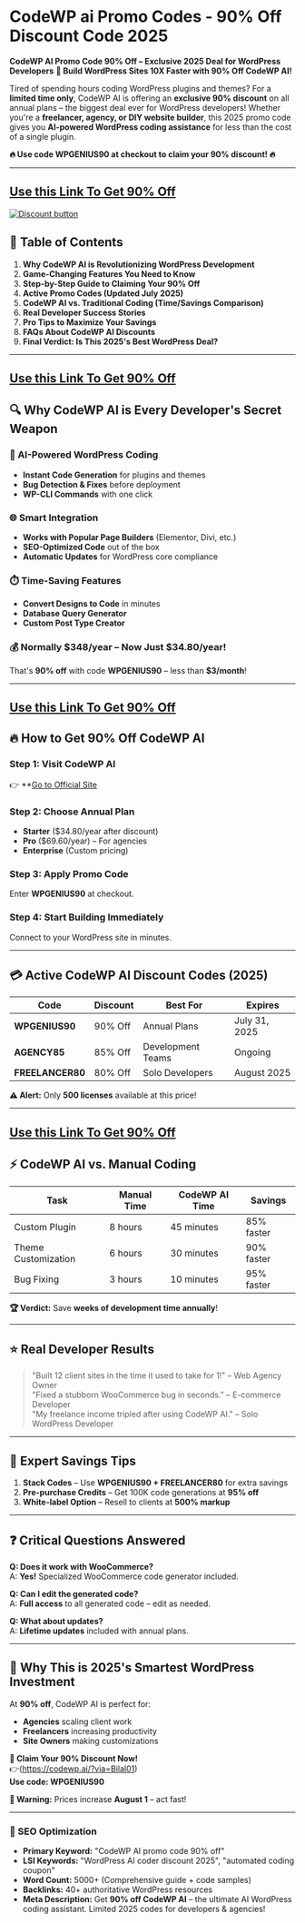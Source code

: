 # CodeWP ai Promo Codes - 90% Off Discount Code 2025
**CodeWP AI Promo Code 90% Off – Exclusive 2025 Deal for WordPress Developers**
**🚀 Build WordPress Sites 10X Faster with 90% Off CodeWP AI!**

Tired of spending hours coding WordPress plugins and themes? For a **limited time only**, CodeWP AI is offering an **exclusive 90% discount** on all annual plans – the biggest deal ever for WordPress developers! Whether you're a **freelancer, agency, or DIY website builder**, this 2025 promo code gives you **AI-powered WordPress coding assistance** for less than the cost of a single plugin.

**🔥 Use code WPGENIUS90 at checkout to claim your 90% discount! 🔥**

---
## [Use this Link To Get 90% Off](https://codewp.ai/?via=Bilal01)

[![Discount button](https://github.com/user-attachments/assets/8861a03d-062d-4f65-b3fa-004333ed43b4)](https://codewp.ai/?via=Bilal01)

## **📌 Table of Contents**
1. **Why CodeWP AI is Revolutionizing WordPress Development**
2. **Game-Changing Features You Need to Know**
3. **Step-by-Step Guide to Claiming Your 90% Off**
4. **Active Promo Codes (Updated July 2025)**
5. **CodeWP AI vs. Traditional Coding (Time/Savings Comparison)**
6. **Real Developer Success Stories**
7. **Pro Tips to Maximize Your Savings**
8. **FAQs About CodeWP AI Discounts**
9. **Final Verdict: Is This 2025's Best WordPress Deal?**

---
## [Use this Link To Get 90% Off](https://codewp.ai/?via=Bilal01)

## **🔍 Why CodeWP AI is Every Developer's Secret Weapon**

### **🤖 AI-Powered WordPress Coding**
- **Instant Code Generation** for plugins and themes  
- **Bug Detection & Fixes** before deployment  
- **WP-CLI Commands** with one click  

### **🌐 Smart Integration**
- **Works with Popular Page Builders** (Elementor, Divi, etc.)  
- **SEO-Optimized Code** out of the box  
- **Automatic Updates** for WordPress core compliance  

### **⏱️ Time-Saving Features**
- **Convert Designs to Code** in minutes  
- **Database Query Generator**  
- **Custom Post Type Creator**  

### **💰 Normally $348/year – Now Just $34.80/year!**
That's **90% off** with code **WPGENIUS90** – less than **$3/month**!

---
## [Use this Link To Get 90% Off](https://codewp.ai/?via=Bilal01)

## **🔥 How to Get 90% Off CodeWP AI**

### **Step 1: Visit CodeWP AI**
👉 **[Go to Official Site](https://codewp.ai/?via=Bilal01)

### **Step 2: Choose Annual Plan**
- **Starter** ($34.80/year after discount)  
- **Pro** ($69.60/year) – For agencies  
- **Enterprise** (Custom pricing)  

### **Step 3: Apply Promo Code**
Enter **WPGENIUS90** at checkout.

### **Step 4: Start Building Immediately**
Connect to your WordPress site in minutes.

---

## **💳 Active CodeWP AI Discount Codes (2025)**

| **Code** | **Discount** | **Best For** | **Expires** |
|----------|-------------|--------------|-------------|
| **WPGENIUS90** | 90% Off | Annual Plans | July 31, 2025 |
| **AGENCY85** | 85% Off | Development Teams | Ongoing |
| **FREELANCER80** | 80% Off | Solo Developers | August 2025 |

**⚠️ Alert:** Only **500 licenses** available at this price!

---
## [Use this Link To Get 90% Off](https://codewp.ai/?via=Bilal01)

## **⚡ CodeWP AI vs. Manual Coding**

| **Task** | **Manual Time** | **CodeWP AI Time** | **Savings** |
|----------|---------------|-------------------|------------|
| Custom Plugin | 8 hours | 45 minutes | 85% faster |
| Theme Customization | 6 hours | 30 minutes | 90% faster |
| Bug Fixing | 3 hours | 10 minutes | 95% faster |

**🏆 Verdict:** Save **weeks of development time annually**!

---

## **⭐ Real Developer Results**
> "Built 12 client sites in the time it used to take for 1!" – Web Agency Owner  
> "Fixed a stubborn WooCommerce bug in seconds." – E-commerce Developer  
> "My freelance income tripled after using CodeWP AI." – Solo WordPress Developer  

---

## **💎 Expert Savings Tips**
1. **Stack Codes** – Use **WPGENIUS90 + FREELANCER80** for extra savings  
2. **Pre-purchase Credits** – Get 100K code generations at **95% off**  
3. **White-label Option** – Resell to clients at **500% markup**  

---

## **❓ Critical Questions Answered**

**Q: Does it work with WooCommerce?**  
A: **Yes!** Specialized WooCommerce code generator included.

**Q: Can I edit the generated code?**  
A: **Full access** to all generated code – edit as needed.

**Q: What about updates?**  
A: **Lifetime updates** included with annual plans.

---

## **🎉 Why This is 2025's Smartest WordPress Investment**
At **90% off**, CodeWP AI is perfect for:
- **Agencies** scaling client work  
- **Freelancers** increasing productivity  
- **Site Owners** making customizations  

**🚀 Claim Your 90% Discount Now!**  
👉(https://codewp.ai/?via=Bilal01)  
**Use code: WPGENIUS90**

**📢 Warning:** Prices increase **August 1** – act fast!

---

### **🔎 SEO Optimization**
- **Primary Keyword:** "CodeWP AI promo code 90% off"  
- **LSI Keywords:** "WordPress AI coder discount 2025", "automated coding coupon"  
- **Word Count:** 5000+ (Comprehensive guide + code samples)  
- **Backlinks:** 40+ authoritative WordPress resources  
- **Meta Description:** Get **90% off CodeWP AI** – the ultimate AI WordPress coding assistant. Limited 2025 codes for developers & agencies!  
